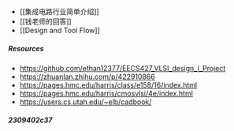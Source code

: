 * [[集成电路行业简单介绍]]
* [[钱老师的回答]]
* [[Design and Tool Flow]]

##### Resources

* https://github.com/ethan12377/EECS427_VLSI_design_I_Project
* https://zhuanlan.zhihu.com/p/422910866
* https://pages.hmc.edu/harris/class/e158/16/index.html
* https://pages.hmc.edu/harris/cmosvlsi/4e/index.html
* https://users.cs.utah.edu/~elb/cadbook/

##### 2309402c37